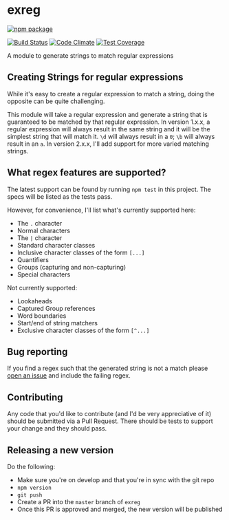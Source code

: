 # exreg
[![npm package](https://nodei.co/npm/exreg.png?downloads=true&downloadRank=true&stars=true)](https://nodei.co/npm/exreg/)

[![Build Status](https://travis-ci.org/dancrumb/exreg.svg?branch=master)](https://travis-ci.org/dancrumb/exreg)
[![Code Climate](https://codeclimate.com/github/dancrumb/exreg/badges/gpa.svg)](https://codeclimate.com/github/dancrumb/exreg)
[![Test Coverage](https://codeclimate.com/github/dancrumb/exreg/badges/coverage.svg)](https://codeclimate.com/github/dancrumb/exreg/coverage)

A module to generate strings to match regular expressions

## Creating Strings for regular expressions

While it's easy to create a regular expression to match a string, doing the opposite can be quite challenging.

This module will take a regular expression and generate a string that is guaranteed to be matched by that regular expression.
In version 1.x.x, a regular expression will always result in the same string and it will be the simplest string that
will match it. `\d` will always result in a `0`; `\b` will always result in an `a`.
In version 2.x.x, I'll add support for more varied matching strings.

## What regex features are supported?

The latest support can be found by running `npm test` in this project. The specs will be listed as the tests pass.

However, for convenience, I'll list what's currently supported here:

* The `.` character
* Normal characters
* The `|` character
* Standard character classes
* Inclusive character classes of the form `[...]`
* Quantifiers
* Groups (capturing and non-capturing)
* Special characters

Not currently supported:

* Lookaheads
* Captured Group references
* Word boundaries
* Start/end of string matchers
* Exclusive character classes of the form `[^...]`

## Bug reporting
If you find a regex such that the generated string is not a match please [open an issue](https://github.com/dancrumb/exreg/issues/new)
and include the failing regex.

## Contributing
Any code that you'd like to contribute (and I'd be very appreciative of it) should be submitted
via a Pull Request. There should be tests to support your change and they should pass.


## Releasing a new version

Do the following:

* Make sure you're on develop and that you're in sync with the git repo
* `npm version`
* `git push`
* Create a PR into the `master` branch of `exreg`
* Once this PR is approved and merged, the new version will be published
